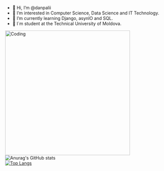 - 👋 Hi, I’m @danpalii
- 👀 I’m interested in Computer Science, Data Science and IT Technology.
- 🌱 I’m currently learning Django, asynIO and SQL.
- 🏫 I`m student at the Technical University of Moldova.

<img align="left" alt="Coding" width="400" src="https://media.giphy.com/media/jS1neGDOkaHmn36A6D/giphy.gif">

![Anurag's GitHub stats](https://github-readme-stats.vercel.app/api?username=danpalii&show_icons=true&theme=radical)
<br>
[![Top Langs](https://github-readme-stats.vercel.app/api/top-langs/?username=danpalii&layout=compact&show_icons=true&theme=radical)](https://github.com/anuraghazra/github-readme-stats)


